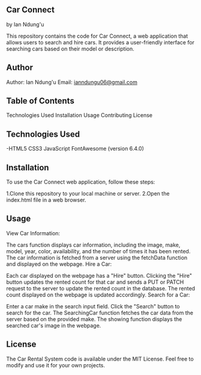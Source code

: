 ## Car Connect
  by Ian Ndung'u
  
This repository contains the code for Car Connect, a web application that allows users to search and hire cars. It provides a user-friendly interface for searching cars based on their model or description.
## Author
Author: Ian Ndung'u
Email: ianndungu06@gmail.com


## Table of Contents
Technologies Used
Installation
Usage
Contributing
License
## Technologies Used
-HTML5
CSS3
JavaScript
FontAwesome (version 6.4.0)
## Installation
To use the Car Connect web application, follow these steps:

1.Clone this repository to your local machine or server.
2.Open the index.html file in a web browser.

## Usage
View Car Information:

The cars function displays car information, including the image, make, model, year, color, availability, and the number of times it has been rented.
The car information is fetched from a server using the fetchData function and displayed on the webpage.
Hire a Car:

Each car displayed on the webpage has a "Hire" button.
Clicking the "Hire" button updates the rented count for that car and sends a PUT or PATCH request to the server to update the rented count in the database.
The rented count displayed on the webpage is updated accordingly.
Search for a Car:

Enter a car make in the search input field.
Click the "Search" button to search for the car.
The SearchingCar function fetches the car data from the server based on the provided make.
The showing function displays the searched car's image in the webpage.

## License
The Car Rental System code is available under the MIT License. Feel free to modify and use it for your own projects.
